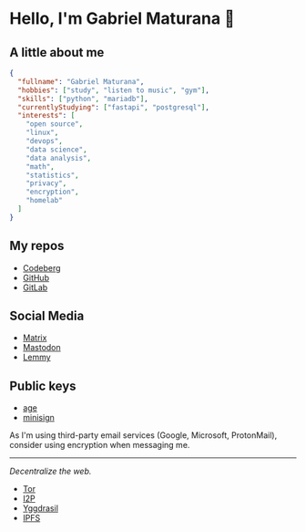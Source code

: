 # Hello, I'm Gabriel Maturana 👋

## A little about me

```json
{
  "fullname": "Gabriel Maturana", 
  "hobbies": ["study", "listen to music", "gym"],
  "skills": ["python", "mariadb"],
  "currentlyStudying": ["fastapi", "postgresql"],
  "interests": [
    "open source",
    "linux",
    "devops",
    "data science",
    "data analysis",
    "math",
    "statistics",
    "privacy",
    "encryption",
    "homelab"
  ]
}
```

## My repos

- [Codeberg](https://codeberg.org/imMaturana)
- [GitHub](https://github.com/imMaturana)
- [GitLab](https://gitlab.com/imMaturana)

## Social Media

- [Matrix](https://matrix.to/#/@anarutam:matrix.org)
- [Mastodon](https://bolha.us/@maturana)
- [Lemmy](https://lemmy.ml/u/maturana)

## Public keys

- [age](https://gist.githubusercontent.com/imMaturana/f82a90541a788bd85b6b0d67ee0186f1/raw/742813f782decabe8b2b8b65bdfdb29605819e59/age-pubkey.txt)
- [minisign](https://gist.githubusercontent.com/imMaturana/3d2e474c71ccbd85d3a0b0538afa39c1/raw/506e6b3e27c72bec39d1117949f88cd65c2ba39c/minisign.pub)

As I'm using third-party email services (Google, Microsoft, ProtonMail), consider using encryption when messaging me.

---

_Decentralize the web._

- [Tor](https://torproject.org)
- [I2P](https://geti2p.net)
- [Yggdrasil](https://yggdrasil-network.github.io)
- [IPFS](https://ipfs.tech)
